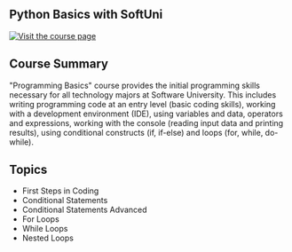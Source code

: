 ## Python Basics with SoftUni

[![Visit the course page](https://softuni.bg/content/images/svg-logos/software-university-logo.svg)](https://softuni.bg/trainings/3748/programming-basics-with-python-may-2022)

## Course Summary
"Programming Basics" course provides the initial programming skills necessary for all technology majors at Software University. This includes writing programming code at an entry level (basic coding skills), working with a development environment (IDE), using variables and data, operators and expressions, working with the console (reading input data and printing results), using conditional constructs (if, if-else) and loops (for, while, do-while).

## Topics

* First Steps in Coding
* Conditional Statements
* Conditional Statements Advanced
* For Loops
* While Loops
* Nested Loops
